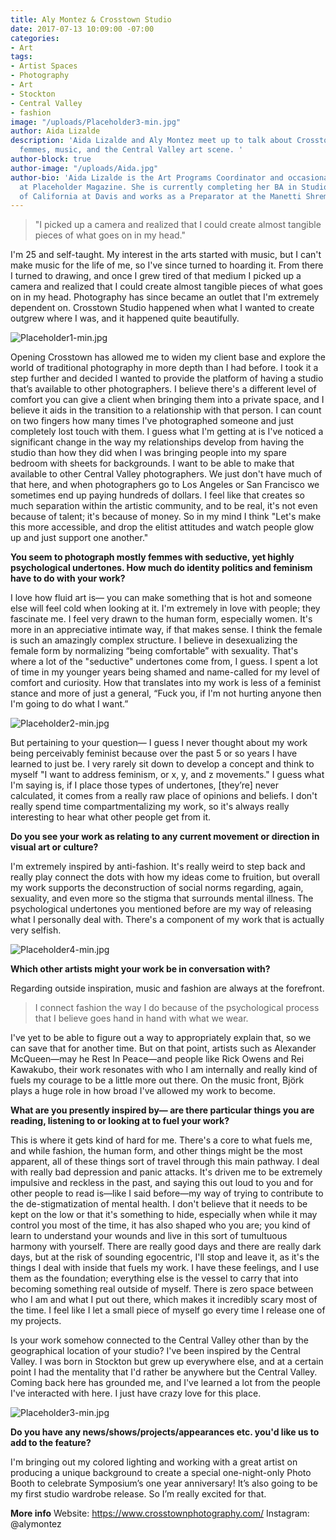 ```yaml
---
title: Aly Montez & Crosstown Studio
date: 2017-07-13 10:09:00 -07:00
categories:
- Art
tags:
- Artist Spaces
- Photography
- Art
- Stockton
- Central Valley
- fashion
image: "/uploads/Placeholder3-min.jpg"
author: Aida Lizalde
description: 'Aida Lizalde and Aly Montez meet up to talk about Crosstown Studio,
  femmes, music, and the Central Valley art scene. '
author-block: true
author-image: "/uploads/Aida.jpg"
author-bio: 'Aida Lizalde is the Art Programs Coordinator and occasional contributor
  at Placeholder Magazine. She is currently completing her BA in Studio Arts at University
  of California at Davis and works as a Preparator at the Manetti Shrem Museum. '
---
```


>"I picked up a camera and realized that I could create almost tangible pieces of what goes on in my head."

I'm 25 and self-taught. My interest in the arts started with music, but I can't make music for the life of me, so I've since turned to hoarding it. From there I turned to drawing, and once I grew tired of that medium I picked up a camera and realized that I could create almost tangible pieces of what goes on in my head. Photography has since became an outlet that I'm extremely dependent on. Crosstown Studio happened when what I wanted to create outgrew where I was, and it happened quite beautifully. 

![Placeholder1-min.jpg](/uploads/Placeholder1-min.jpg)

Opening Crosstown has allowed me to widen my client base and explore the world of traditional photography in more depth than I had before. I took it a step further and decided I wanted to provide the platform of having a studio that’s available to other photographers. I believe there's a different level of comfort you can give a client when bringing them into a private space, and I believe it aids in the transition to a relationship with that person. I can count on two fingers how many times I've photographed someone and just completely lost touch with them. I guess what I'm getting at is I've noticed a significant change in the way my relationships develop from having the studio than how they did when I was bringing people into my spare bedroom with sheets for backgrounds. I want to be able to make that available to other Central Valley photographers. We just don't have much of that here, and when photographers go to Los Angeles or San Francisco we sometimes end up paying hundreds of dollars. I feel like that creates so much separation within the artistic community, and to be real, it's not even because of talent; it's because of money. So in my mind I think "Let's make this more accessible, and drop the elitist attitudes and watch people glow up and just support one another."

**You seem to photograph mostly femmes with seductive, yet highly psychological undertones. How much do identity politics and feminism have to do with your work?**

I love how fluid art is— you can make something that is hot and someone else will feel cold when looking at it. I'm extremely in love with people; they fascinate me. I feel very drawn to the human form, especially women. It's more in an appreciative intimate way, if that makes sense. I think the female is such an amazingly complex structure. I believe in desexualizing the female form by normalizing “being comfortable” with sexuality. That's where a lot of the "seductive" undertones come from, I guess. I spent a lot of time in my younger years being shamed and name-called for my level of comfort and curiosity. How that translates into my work is less of a feminist stance and more of just a general, “Fuck you, if I'm not hurting anyone then I'm going to do what I want.”
 
![Placeholder2-min.jpg](/uploads/Placeholder2-min.jpg)

But pertaining to your question— I guess I never thought about my work being perceivably feminist because over the past 5 or so years I have learned to just be. I very rarely sit down to develop a concept and think to myself "I want to address feminism, or x, y, and z movements." I guess what I'm saying is, if I place those types of undertones, [they’re] never calculated, it comes from a really raw place of opinions and beliefs. I don't really spend time compartmentalizing my work, so it's always really interesting to hear what other people get from it. 

**Do you see your work as relating to any current movement or direction in visual art or culture?** 

I'm extremely inspired by anti-fashion. It's really weird to step back and really play connect the dots with how my ideas come to fruition, but overall my work supports the deconstruction of social norms regarding, again, sexuality, and even more so the stigma that surrounds mental illness. The psychological undertones you mentioned before are my way of releasing what I personally deal with. There's a component of my work that is actually very selfish. 

![Placeholder4-min.jpg](/uploads/Placeholder4-min.jpg)

**Which other artists might your work be in conversation with?**
  
Regarding outside inspiration, music and fashion are always at the forefront.

> I connect fashion the way I do because of the psychological process that I believe goes hand in hand with what we wear. 

I've yet to be able to figure out a way to appropriately explain that, so we can save that for another time. But on that point, artists such as Alexander McQueen—may he Rest In Peace—and people like Rick Owens and Rei Kawakubo, their work resonates with who I am internally and really kind of fuels my courage to be a little more out there. On the music front, Björk plays a huge role in how broad I've allowed my work to become. 

**What are you presently inspired by— are there particular things you are reading, listening to or looking at to fuel your work?**

This is where it gets kind of hard for me. There's a core to what fuels me, and while fashion, the human form, and other things might be the most apparent, all of these things sort of travel through this main pathway. I deal with really bad depression and panic attacks. It's driven me to be extremely impulsive and reckless in the past, and saying this out loud to you and for other people to read is—like I said before—my way of trying to contribute to the de-stigmatization of mental health. I don't believe that it needs to be kept on the low or that it's something to hide, especially when while it may control you most of the time, it has also shaped who you are; you kind of learn to understand your wounds and live in this sort of tumultuous harmony with yourself. There are really good days and there are really dark days, but at the risk of sounding egocentric, I'll stop and leave it, as it's the things I deal with inside that fuels my work. I have these feelings, and I use them as the foundation; everything else is the vessel to carry that into becoming something real outside of myself. There is zero space between who I am and what I put out there, which makes it incredibly scary most of the time. I feel like I let a small piece of myself go every time I release one of my projects. 

Is your work somehow connected to the Central Valley other than by the geographical location of your studio?
I've been inspired by the Central Valley. I was born in Stockton but grew up everywhere else, and at a certain point I had the mentality that I'd rather be anywhere but the Central Valley. Coming back here has grounded me, and I've learned a lot from the people I've interacted with here. I just have crazy love for this place. 
 
![Placeholder3-min.jpg](/uploads/Placeholder3-min.jpg)

**Do you have any news/shows/projects/appearances etc. you'd like us to add to the feature?**

I'm bringing out my colored lighting and working with a great artist on producing a unique background to create a special one-night-only Photo Booth to celebrate Symposium’s one year anniversary! It’s also going to be my first studio wardrobe release. So I’m really excited for that.


**More info**
Website: https://www.crosstownphotography.com/
Instagram: @alymontez
